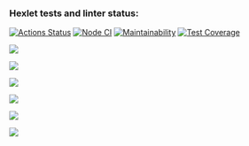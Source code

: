 ### Hexlet tests and linter status:
[![Actions Status](https://github.com/Abikimoz/frontend-project-46/workflows/hexlet-check/badge.svg)](https://github.com/Abikimoz/frontend-project-46/actions)
[![Node CI](https://github.com/Abikimoz/frontend-project-46/workflows/Node%20CI/badge.svg)](https://github.com/Abikimoz/frontend-project-46/actions)
[![Maintainability](https://api.codeclimate.com/v1/badges/2dbd5d592a5aaf01a986/maintainability)](https://codeclimate.com/github/Abikimoz/frontend-project-46/maintainability)
[![Test Coverage](https://api.codeclimate.com/v1/badges/2dbd5d592a5aaf01a986/test_coverage)](https://codeclimate.com/github/Abikimoz/frontend-project-46/test_coverage)

<a href="https://asciinema.org/a/AbMZvGEZ8W0wX6aLR6jKorgL1" target="_blank"><img src="https://asciinema.org/a/AbMZvGEZ8W0wX6aLR6jKorgL1.svg" /></a>

<a href="https://asciinema.org/a/VWQBROCZSaYZN11RgoihpuPS9" target="_blank"><img src="https://asciinema.org/a/VWQBROCZSaYZN11RgoihpuPS9.svg" /></a>

<a href="https://asciinema.org/a/YY9AR6MyApvPevRX8o9v9roj9" target="_blank"><img src="https://asciinema.org/a/YY9AR6MyApvPevRX8o9v9roj9.svg" /></a>

<a href="https://asciinema.org/a/3uyBootLJ0zl3n90TUf0X2BQB" target="_blank"><img src="https://asciinema.org/a/3uyBootLJ0zl3n90TUf0X2BQB.svg" /></a>

<a href="https://asciinema.org/a/yXR4H7lXAM8G5rOWTXPYEWwOA" target="_blank"><img src="https://asciinema.org/a/yXR4H7lXAM8G5rOWTXPYEWwOA.svg" /></a>

<a href="https://asciinema.org/a/yXR4H7lXAM8G5rOWTXPYEWwOA" target="_blank"><img src="https://asciinema.org/a/yXR4H7lXAM8G5rOWTXPYEWwOA.svg" /></a>